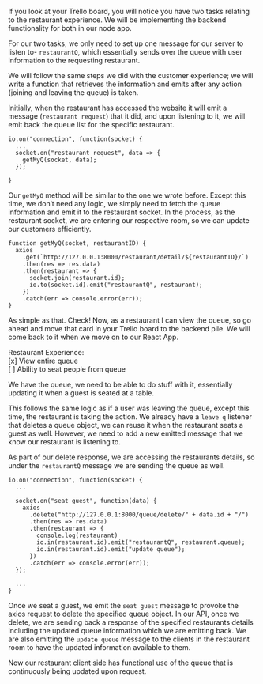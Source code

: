 If you look at your Trello board, you will notice you have two tasks relating to the restaurant experience. We will be implementing the backend functionality for both in our node app.

For our two tasks, we only need to set up one message for our server to listen to- `restaurantQ`, which essentially sends over the queue with user information to the requesting restaurant. 

We will follow the same steps we did with the customer experience; we will write a function that retrieves the information and emits after any action (joining and leaving the queue) is taken.       

Initially, when the restaurant has accessed the website it will emit a message (`restaurant request`) that it did, and upon listening to it, we will emit back the queue list for the specific restaurant.  

```
io.on("connection", function(socket) {
  ...
  socket.on("restaurant request", data => {
    getMyQ(socket, data);
  });

}
```

Our `getMyQ` method will be similar to the one we wrote before. Except this time, we don’t need any logic, we simply need to fetch the queue information and emit it to the restaurant socket. In the process, as the restaurant socket, we are entering our respective room, so we can update our customers efficiently.      

```
function getMyQ(socket, restaurantID) {
  axios
    .get(`http://127.0.0.1:8000/restaurant/detail/${restaurantID}/`)
    .then(res => res.data)
    .then(restaurant => {
      socket.join(restaurant.id);
      io.to(socket.id).emit("restaurantQ", restaurant);
    })
    .catch(err => console.error(err));
}
```

As simple as that. Check! 
Now, as a restaurant I can view the queue, so go ahead and move that card in your Trello board to the backend pile. We will come back to it when we move on to our React App. 

Restaurant Experience:  
\[x\] View entire queue      
\[ \] Ability to seat people from queue  

We have the queue, we need to be able to do stuff with it, essentially updating it when a guest is seated at a table. 

This follows the same logic as if a user was leaving the queue, except this time, the restaurant is taking the action.
We already have a `leave q` listener that deletes a queue object, we can reuse it when the restaurant seats a guest as well. However, we need to add a new emitted message that we know our restaurant is listening to. 

As part of our delete response, we are accessing the restaurants details, so under the `restaurantQ` message we are sending the queue as well. 

```
io.on("connection", function(socket) {
  ...

  socket.on("seat guest", function(data) {
    axios
      .delete("http://127.0.0.1:8000/queue/delete/" + data.id + "/")
      .then(res => res.data)
      .then(restaurant => {
        console.log(restaurant)
        io.in(restaurant.id).emit("restaurantQ", restaurant.queue);
        io.in(restaurant.id).emit("update queue");
      })
      .catch(err => console.error(err));
  });

  ...
}
```

Once we seat a guest, we emit the `seat guest` message to provoke the axios request to delete the specified queue object. In our API, once we delete, we are sending back a response of the specified restaurants details including the updated queue information which we are emitting back. We are also emitting the `update queue` message to the clients in the restaurant room to have the updated information available to them.

Now our restaurant client side has functional use of the queue that is continuously being updated upon request. 
